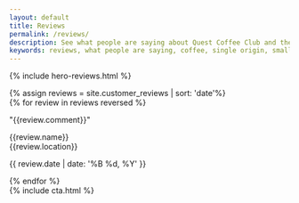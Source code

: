 ```yaml
---
layout: default
title: Reviews
permalink: /reviews/
description: See what people are saying about Quest Coffee Club and their experiences with our single origin, small-batch roasted, Colombian coffees.
keywords: reviews, what people are saying, coffee, single origin, small-batch roasted, beans, whole-beans, fresh, fast, great, amazing
---
```


{% include hero-reviews.html %}
<div class="spacer-60"></div>
{% assign reviews = site.customer_reviews | sort: 'date'%}
<div class="outer">
    <div class="inner">
        <div id="reviews-wall">
            {% for review in reviews reversed %}
            <div class="box box-review half-with-gutter {% cycle 'odd', 'even' %}">
                <p>"{{review.comment}}"</p>
                <div class="expand">
                    <div class="person">
                    <p>{{review.name}}<br>{{review.location}}</p>
                    </div>
                    <div class="rating">
                        <div class="stars stars-{{review.stars}}"></div>
                        <p>{{ review.date | date: '%B %d, %Y' }}</p>
                    </div>
                </div>
            </div>
            {% endfor %}
        </div>
    </div>       
</div>
<div class="spacer-80"></div>
{% include cta.html %}